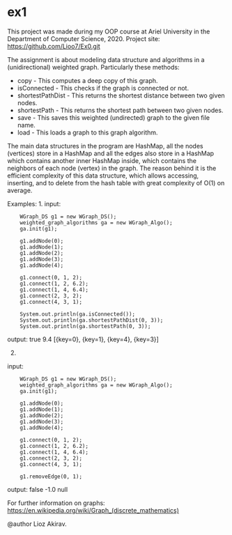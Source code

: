 # ex1

This project was made during my OOP course at Ariel University in the Department of Computer Science, 2020.
Project site: https://github.com/Lioo7/Ex0.git

The assignment is about modeling data structure and algorithms in a (unidirectional) weighted graph.
Particularly these methods:
* copy - This computes a deep copy of this graph.
* isConnected - This checks if the graph is connected or not.
* shortestPathDist - This returns the shortest distance between two given nodes.
* shortestPath - This returns the shortest path between two given nodes.
* save - This saves this weighted (undirected) graph to the given file name.
* load - This loads a graph to this graph algorithm.

The main data structures in the program are HashMap, all the nodes (vertices) store in a HashMap and all the edges also store in a HashMap which contains another inner HashMap inside, which contains the neighbors of each node (vertex) in the graph.
The reason behind it is the efficient complexity of this data structure, which allows accessing, inserting, and to delete from the hash table with great complexity of O(1) on average.

Examples: 
1.
input:

        WGraph_DS g1 = new WGraph_DS();
        weighted_graph_algorithms ga = new WGraph_Algo();
        ga.init(g1);
        
        g1.addNode(0);
        g1.addNode(1);
        g1.addNode(2);
        g1.addNode(3);
        g1.addNode(4);

        g1.connect(0, 1, 2);
        g1.connect(1, 2, 6.2);
        g1.connect(1, 4, 6.4);
        g1.connect(2, 3, 2);
        g1.connect(4, 3, 1);

        System.out.println(ga.isConnected());
        System.out.println(ga.shortestPathDist(0, 3));
        System.out.println(ga.shortestPath(0, 3));
        
output:
       true
       9.4
       [{key=0}, {key=1}, {key=4}, {key=3}]

2.
input:

        WGraph_DS g1 = new WGraph_DS();
        weighted_graph_algorithms ga = new WGraph_Algo();
        ga.init(g1);

        g1.addNode(0);
        g1.addNode(1);
        g1.addNode(2);
        g1.addNode(3);
        g1.addNode(4);

        g1.connect(0, 1, 2);
        g1.connect(1, 2, 6.2);
        g1.connect(1, 4, 6.4);
        g1.connect(2, 3, 2);
        g1.connect(4, 3, 1);

        g1.removeEdge(0, 1);
        
output:
       false
       -1.0
       null

For further information on graphs:
https://en.wikipedia.org/wiki/Graph_(discrete_mathematics)

@author Lioz Akirav.
